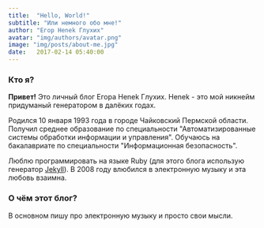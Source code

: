 ```yaml
---
title:  "Hello, World!"
subtitle: "Или немного обо мне!"
author: "Егор Henek Глухих"
avatar: "img/authors/avatar.png"
image: "img/posts/about-me.jpg"
date:   2017-02-14 05:40:00
---
```


### Кто я?
**Привет!** Это личный блог Егора Henek Глухих. Henek - это мой никнейм придуманый генератором в далёких годах.

Родился 10 января 1993 года в городе Чайковский Пермской области. Получил среднее образование по специальности "Автоматизированные системы обработки информации и управления". Обучаюсь на бакалавриате по специальности "Информационная безопасность".

Люблю программировать на языке Ruby (для этого блога использую генератор [Jekyll](https://jekyllrb.com/)). В 2008 году влюбился в электронную музыку и эта любовь взаимна. 

### О чём этот блог?
В основном пишу про электронную музыку и просто свои мысли.